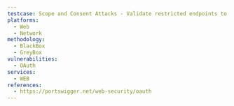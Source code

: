 ```yaml
---
testcase: Scope and Consent Attacks - Validate restricted endpoints to ensure that only proper tokens with allowed scopes/claims can access sensitive data. Web (HTTP/HTTPS) service
platforms: 
  - Web
  - Network
methodology: 
  - BlackBox
  - GreyBox
vulnerabilities:
  - OAuth
services:
  - WEB
references:
  - https://portswigger.net/web-security/oauth
---
```

